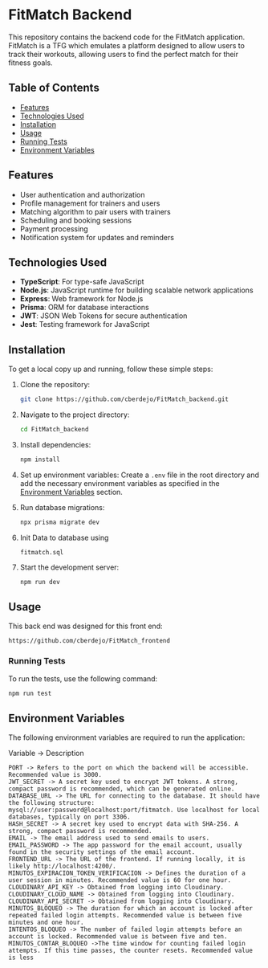 # FitMatch Backend

This repository contains the backend code for the FitMatch application. FitMatch is a TFG which emulates a platform designed to allow users to track their workouts, allowing users to find the perfect match for their fitness goals.

## Table of Contents

- [Features](#features)
- [Technologies Used](#technologies-used)
- [Installation](#installation)
- [Usage](#usage)
- [Running Tests](#running-tests)
- [Environment Variables](#environment-variables)


## Features

- User authentication and authorization
- Profile management for trainers and users
- Matching algorithm to pair users with trainers
- Scheduling and booking sessions
- Payment processing
- Notification system for updates and reminders

## Technologies Used

- **TypeScript**: For type-safe JavaScript
- **Node.js**: JavaScript runtime for building scalable network applications
- **Express**: Web framework for Node.js
- **Prisma**: ORM for database interactions
- **JWT**: JSON Web Tokens for secure authentication
- **Jest**: Testing framework for JavaScript

## Installation

To get a local copy up and running, follow these simple steps:

1. Clone the repository:
    ```sh
    git clone https://github.com/cberdejo/FitMatch_backend.git
    ```

2. Navigate to the project directory:
    ```sh
    cd FitMatch_backend
    ```

3. Install dependencies:
    ```sh
    npm install
    ```

4. Set up environment variables:
    Create a `.env` file in the root directory and add the necessary environment variables as specified in the [Environment Variables](#environment-variables) section.

5. Run database migrations:
    ```sh
    npx prisma migrate dev
    ```
6. Init Data to database using
    ```
    fitmatch.sql
    ```

7. Start the development server:
    ```sh
    npm run dev
    ```
## Usage

This back end was designed for this front end:
```
https://github.com/cberdejo/FitMatch_frontend
```
### Running Tests

To run the tests, use the following command:
```sh
npm run test  
```
## Environment Variables
The following environment variables are required to run the application:

Variable ->	Description
```
PORT -> Refers to the port on which the backend will be accessible. Recommended value is 3000.
JWT_SECRET -> A secret key used to encrypt JWT tokens. A strong, compact password is recommended, which can be generated online.
DATABASE_URL ->	The URL for connecting to the database. It should have the following structure: mysql://user:password@localhost:port/fitmatch. Use localhost for local databases, typically on port 3306.
HASH_SECRET -> A secret key used to encrypt data with SHA-256. A strong, compact password is recommended.
EMAIL -> The email address used to send emails to users.
EMAIL_PASSWORD -> The app password for the email account, usually found in the security settings of the email account.
FRONTEND_URL -> The URL of the frontend. If running locally, it is likely http://localhost:4200/.
MINUTOS_EXPIRACION_TOKEN_VERIFICACION -> Defines the duration of a user session in minutes. Recommended value is 60 for one hour.
CLOUDINARY_API_KEY -> Obtained from logging into Cloudinary.
CLOUDINARY_CLOUD_NAME -> Obtained from logging into Cloudinary.
CLOUDINARY_API_SECRET -> Obtained from logging into Cloudinary.
MINUTOS_BLOQUEO	-> The duration for which an account is locked after repeated failed login attempts. Recommended value is between five minutes and one hour.
INTENTOS_BLOQUEO -> The number of failed login attempts before an account is locked. Recommended value is between five and ten.
MINUTOS_CONTAR_BLOQUEO ->The time window for counting failed login attempts. If this time passes, the counter resets. Recommended value is less
```
